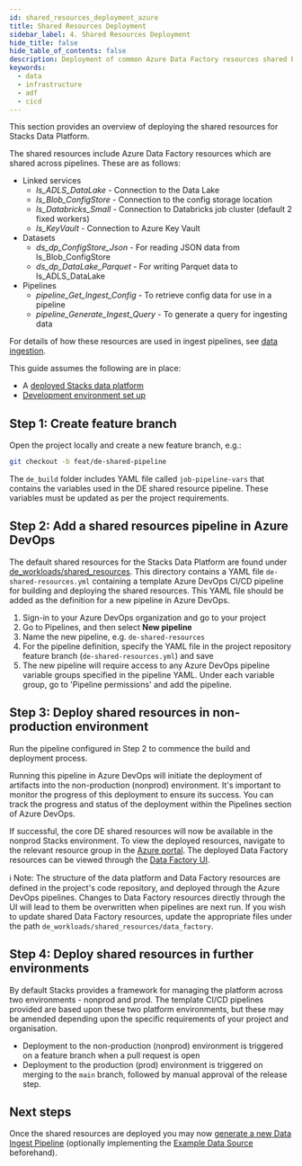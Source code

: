 ```yaml
---
id: shared_resources_deployment_azure
title: Shared Resources Deployment
sidebar_label: 4. Shared Resources Deployment
hide_title: false
hide_table_of_contents: false
description: Deployment of common Azure Data Factory resources shared by data pipelines
keywords:
  - data
  - infrastructure
  - adf
  - cicd
---
```


This section provides an overview of deploying the shared resources for Stacks Data Platform.

The shared resources include Azure Data Factory resources which are shared across pipelines. These are as follows:

* Linked services
    * _ls_ADLS_DataLake_ - Connection to the Data Lake
    * _ls_Blob_ConfigStore_ - Connection to the config storage location
    * _ls_Databricks_Small_ - Connection to Databricks job cluster (default 2 fixed workers)
    * _ls_KeyVault_ - Connection to Azure Key Vault
* Datasets
    * _ds_dp_ConfigStore_Json_ - For reading JSON data from ls_Blob_ConfigStore
    * _ds_dp_DataLake_Parquet_ - For writing Parquet data to ls_ADLS_DataLake
* Pipelines
    * _pipeline_Get_Ingest_Config_ - To retrieve config data for use in a pipeline
    * _pipeline_Generate_Ingest_Query_ - To generate a query for ingesting data

For details of how these resources are used in ingest pipelines, see [data ingestion](../etl_pipelines/ingest_data_azure.md).

This guide assumes the following are in place:

* A [deployed Stacks data platform](core_data_platform_deployment_azure.md)
* [Development environment set up](dev_quickstart_data_azure.md)

## Step 1: Create feature branch

Open the project locally and create a new feature branch, e.g.:

```bash
git checkout -b feat/de-shared-pipeline
```

The `de_build` folder includes YAML file called `job-pipeline-vars` that contains the variables used in the DE shared resource pipeline. These variables must be updated as per the project requirements.

## Step 2: Add a shared resources pipeline in Azure DevOps

The default shared resources for the Stacks Data Platform are found under [de_workloads/shared_resources](https://github.com/ensono/stacks-azure-data/tree/main/de_workloads/shared_resources). This directory contains a YAML file `de-shared-resources.yml` containing a template Azure DevOps CI/CD pipeline for building and deploying the shared resources.
This YAML file should be added as the definition for a new pipeline in Azure DevOps.

1. Sign-in to your Azure DevOps organization and go to your project
2. Go to Pipelines, and then select **New pipeline**
3. Name the new pipeline, e.g. `de-shared-resources`
4. For the pipeline definition, specify the YAML file in the project repository feature branch (`de-shared-resources.yml`) and save
5. The new pipeline will require access to any Azure DevOps pipeline variable groups specified in the pipeline YAML. Under each variable group, go to 'Pipeline permissions' and add the pipeline.


## Step 3: Deploy shared resources in non-production environment

Run the pipeline configured in Step 2 to commence the build and deployment process.

Running this pipeline in Azure DevOps will initiate the deployment of artifacts into the non-production (nonprod) environment. It's important to monitor the progress of this deployment to ensure its success. You can track the progress and status of the deployment within the Pipelines section of Azure DevOps.

If successful, the core DE shared resources will now be available in the nonprod Stacks environment. To view the deployed resources, navigate to the relevant resource group in the [Azure portal](https://portal.azure.com/). The deployed Data Factory resources can be viewed through the [Data Factory UI](https://adf.azure.com/).

ℹ️ Note: The structure of the data platform and Data Factory resources are defined in the project's code repository, and deployed through the Azure DevOps pipelines. Changes to Data Factory resources directly through the UI will lead to them be overwritten when pipelines are next run. If you wish to update shared Data Factory resources, update the appropriate files under the path `de_workloads/shared_resources/data_factory`.

## Step 4: Deploy shared resources in further environments

By default Stacks provides a framework for managing the platform across two environments - nonprod and prod.
The template CI/CD pipelines provided are based upon these two platform environments, but these may be amended depending upon the specific requirements of your project and organisation.

* Deployment to the non-production (nonprod) environment is triggered on a feature branch when a pull request is open
* Deployment to the production (prod) environment is triggered on merging to the `main` branch, followed by manual approval of the release step.


## Next steps

Once the shared resources are deployed you may now [generate a new Data Ingest Pipeline](etl_pipelines_deployment_azure.md) (optionally implementing the [Example Data Source](example_data_source.md) beforehand).
